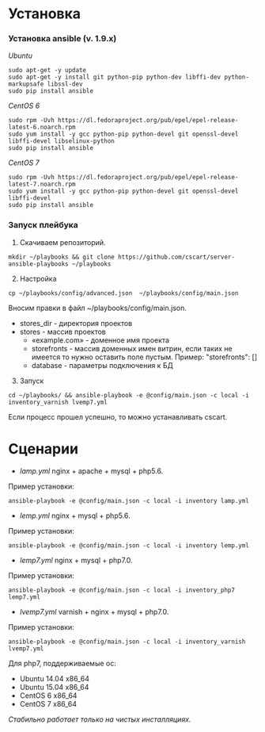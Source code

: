# Установка

### Установка ansible (v. 1.9.x)

*Ubuntu*

```
sudo apt-get -y update
sudo apt-get -y install git python-pip python-dev libffi-dev python-markupsafe libssl-dev
sudo pip install ansible
```

*CentOS 6*

```
sudo rpm -Uvh https://dl.fedoraproject.org/pub/epel/epel-release-latest-6.noarch.rpm
sudo yum install -y gcc python-pip python-devel git openssl-devel libffi-devel libselinux-python
sudo pip install ansible
```

*CentOS 7*

```
sudo rpm -Uvh https://dl.fedoraproject.org/pub/epel/epel-release-latest-7.noarch.rpm
sudo yum install -y gcc python-pip python-devel git openssl-devel libffi-devel
sudo pip install ansible
```

### Запуск плейбука

1. Скачиваем репозиторий. 
```
mkdir ~/playbooks && git clone https://github.com/cscart/server-ansible-playbooks ~/playbooks
```

2. Настройка
```
cp ~/playbooks/config/advanced.json  ~/playbooks/config/main.json
```
 Вносим правки в файл ~/playbooks/config/main.json.
 - stores_dir - директория проектов
 - stores - массив проектов
    - «example.com» - доменное имя проекта
    - storefronts - массив доменных имен витрин, если таких не имеется то нужно оставить поле пустым. Пример: "storefronts": []
    - database - параметры подключения к БД

3. Запуск
```
cd ~/playbooks/ && ansible-playbook -e @config/main.json -c local -i inventory_varnish lvemp7.yml
```

Если процесс прошел успешно, то можно устанавливать cscart.

# Сценарии

- *lamp.yml*
nginx + apache + mysql + php5.6. 

Пример установки:

```
ansible-playbook -e @config/main.json -c local -i inventory lamp.yml
```

- *lemp.yml* 
nginx + mysql + php5.6.

Пример установки:

```
ansible-playbook -e @config/main.json -c local -i inventory lemp.yml
```

- *lemp7.yml*
nginx + mysql + php7.0.

Пример установки: 

```
ansible-playbook -e @config/main.json -c local -i inventory_php7 lemp7.yml
```

- *lvemp7.yml*
varnish + nginx + mysql + php7.0.

Пример установки: 

```
ansible-playbook -e @config/main.json -c local -i inventory_varnish lvemp7.yml
```

Для php7, поддерживаемые ос:

- Ubuntu 14.04 x86_64
- Ubuntu 15.04 x86_64
- CentOS 6 x86_64
- CentOS 7 x86_64

*Стабильно работает только на чистых инсталляциях.*
